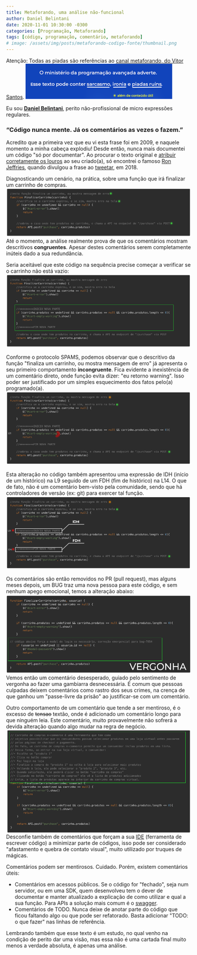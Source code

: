 ```yaml
---
title: Metaforando, uma análise não-funcional
author: Daniel Belintani
date: 2020-11-01 10:30:00 -0300
categories: [Programação, Metaforando]
tags: [código, programação, comentário, metaforando]
# image: /assets/img/posts/metaforando-codigo-fonte/thumbnail.png
---
```

Atenção: Todas as piadas são referências ao [canal metaforando, do Vitor Santos](https://www.youtube.com/channel/UCh7TUTXojlE8vRtb-EnuDzw).
![Desktop View](/assets/img/posts/metaforando-codigo-fonte/ministerio-prog-avancada.png)

Eu sou [**Daniel Belintani**](https://belintani.com/), perito não-profissional de micro expressões regulares.

### “Código nunca mente. Já os comentários as vezes o fazem.”

Acredito que a primeira vez que eu vi esta frase foi em 2009, e naquele momento a minha cabeça explodiu! Desde então, nunca mais documentei um código "só por documentar". Ao procurar o texto original e [atribuir corretamente os louros](https://ciberduvidas.iscte-iul.pt/consultorio/perguntas/a-expressao-ficar-com-os-louros/28930) ao seu criado(a), só encontrei o famoso [Ron Jeffries](https://en.wikipedia.org/wiki/Ron_Jeffries), quando divulgou a frase ao [tweetar](https://twitter.com/ronjeffries/status/949400218092687361), em 2018.

Diagnosticando um cenário, na prática, sobre uma função que irá finalizar um carrinho de compras.
![Desktop View](/assets/img/posts/metaforando-codigo-fonte/congruentes.png)
Até o momento, a análise realmente prova de que os comentários mostram descritivos **congruentes**. Apesar destes comentários serem completamente inúteis dado a sua redundância.

Seria aceitável que este código na sequência precise começar a verificar se o carrinho não está vazio:
![Desktop View](/assets/img/posts/metaforando-codigo-fonte/alteracao-1.png)

Conforme o protocolo SPAMS, podemos observar que o descritivo da função "finaliza um carrinho, ou mostra mensagem de erro" já apresenta o seu primeiro comportamento **incongruente**. Fica evidente a inexistência de um comentário direto, onde  função evita dizer: "eu retorno warning". Isso poder ser justificado por um simples esquecimento dos fatos pelo(a) programado(a).  
![Desktop View](/assets/img/posts/metaforando-codigo-fonte/nao-responder-diretamente.png)

Esta alteração no código também apresentou uma expressão de IDH (início de um histórico) na L9 seguido de um FDH (fim de histórico) na L14. O que de fato, não é um comentário bem-visto pela comunidade, sendo que há controladores de versão (ex: git) para exercer tal função.
![Desktop View](/assets/img/posts/metaforando-codigo-fonte/idh-fdh.png)

Os comentários são então removidos no PR (pull request), mas alguns meses depois, um BUG traz uma nova pessoa para este código, e sem nenhum apego emocional, temos a alteração abaixo:
![Desktop View](/assets/img/posts/metaforando-codigo-fonte/vergonha.png)
Vemos então um comentário desesperado, guiado pelo sentimento de vergonha ao fazer uma gambiarra desnecessária. É comum que pessoas culpadas deixem comentários como rastro dos seus crimes, na crença de que ganhou um "passe-livre da prisão" ao justificar-se com um comentário.

Outro comportamento de um comentário que tende a ser mentiroso, é o excesso de ~~tensao~~ textão, onde é adicionado um comentário longo para que ninguém leia. Este comentário, muito provavelmente não sofrerá a devida alteração quando algo mudar na regra de negócio.
![Desktop View](/assets/img/posts/metaforando-codigo-fonte/textao.png)
Desconfie também de comentários que forçam a sua [IDE](https://www.redhat.com/pt-br/topics/middleware/what-is-ide) (ferramenta de escrever código) a minimizar parte de códigos, isso pode ser considerado "afastamento e quebra de contato visual", muito utilizado por truques de mágicas.

Comentários podem ser mentirosos. Cuidado. Porém, existem comentários úteis:
- Comentários em acessos públicos. Se o código for "fechado", seja num servidor, ou em uma SDK, quem desenvolveu tem o dever de documentar e manter atualizado a explicação de como utilizar e qual a sua função. Para APIs a solução mais comum é o [swagger](https://swagger.io/).
- Comentários de TODO. Nunca deixe de anotar parte do código que ficou faltando algo ou que pode ser refatorado. Basta adicionar "TODO: o que fazer" nas linhas de referência.

Lembrando também que esse texto é um estudo, no qual venho na condição de perito dar uma visão, mas essa não é uma cartada final muito menos a verdade absoluta, é apenas uma análise.
